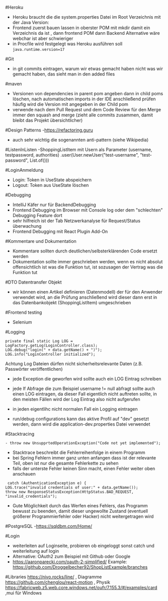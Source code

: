 #Heroku
- Heroku braucht die die system.properties Datei im Root Verzeichnis mit der Java Version:
- Frontend zuerst bauen lassen in oberster POM mit mkdir damit ein Verzeichnis da ist , dann frontend POM dann Backend
  Alternative wäre webchar ist aber schwieriger
- in Procfile wird festgelegt was Heroku ausführen soll
  ``
  java.runtime.version=17
  ``

#Git
- in git commits eintragen, warum wir etwas gemacht haben nicht was wir gemacht haben, das sieht man in den added files

#maven

- Versionen von dependencies in parent pom angeben dann in child poms löschen, nach automatischen imports in der IDE anschließend prüfen häufig wird die Version mit angegeben in der Child pom
- verwende nach dem Pull Request und dem Code Review für den Merge immer den squash and merge (zieht alle commits zusammen, damit bleibt das Projekt übersichtlicher)

#Design Patterns
-https://refactoring.guru
- auch sehr wichtig die sogenannten anti-pattern (siehe Wikipedia)

#ListenInListen
-ShoppingListItem mit Usern als Parameter (username, testpassword, authorities)
.user(User.newUser("test-username", "test-password", List.of()))

#LoginAnmeldung
- Login: Token in UseState abspeichern
- Logout: Token aus UseState löschen

#Debugging
- IntelliJ Käfer nur für BackendDebugging
- Frontend Debugging im Browser mit Console log oder dem "schlechten" Debugging Feature dort
- sehr hilfreich ist der Tab Netzwerkanalyse für Request/Status überwachung
- Frontend Debugging mit React Plugin Add-On

#Kommentare und Dokumentation
- Kommentare sollten durch deutlichen/selbsterklärenden Code ersetzt werden
- Dokumentation sollte immer geschrieben werden, wenn es nicht absolut offensichtlich ist was die Funktion tut, ist sozusagen der Vertrag was die Funktion tut

#DTO Datentransfer Objekt
- wir können einen Artikel definieren (Datenmodell) der für den Anwender verwendet wird, an die Prüfung anschließend wird dieser dann erst in das Datenbankobjekt (ShoppingListItem) umgeschrieben

#Frontend testing
- Selenium

#Logging
````
private final static Log LOG = LogFactory.getLog(LoginController.class);
LOG.debug("login(" + data.getName() + ")");
LOG.info("LoginController initialized");
````

Achtung Log Dateien dürfen nicht sicherheitsrelevante Daten (z.B. Passwörter veröffentlichen)

- jede Exception die geworfen wird sollte auch ein LOG Eintrag schreiben
- jede If Abfrage die zum Beispiel username != null abfragt sollte auch einen LOG eintragen, da dieser Fall eigentlich nicht auftreten sollte, in den meisten Fällen wird der Log Eintrag also nicht aufgerufen
- in jeden eigentlihc nicht normalen Fall ein Logging eintragen

- run/debug configurations kann das aktive Profil auf "dev" gesetzt werden, dann wird die application-dev.properties Datei verwendet

#Stacktracing
````
- throw new UnsupprtedOperationException("Code not yet implemented");
````
- Stacktrace beschreibt die Fehlerreihenfolge in einem Programm
- bei Spring Fehlern immer ganz unten anfangen dass ist der relevante Teil, oben ist nur die gesamte Fehlerkette zu sehen
- falls der unterste Fehler keinen Sinn macht, einen Fehler weiter oben anschauen
````
 catch (AuthenticationException e) {
LOG.trace("invalid credentials of user:" + data.getName());
throw new ResponseStatusException(HttpStatus.BAD_REQUEST, "invalid_credentials");
````
- Gute Möglichkeit durch das Werfen eines Fehlers, das Programm bewusst zu beenden, damit dieser ungewollte Zustand (eventuell größerer Programmierfehler oder Hacker) nicht weitergetragen wird

#PostgreSQL
-https://sqldbm.com/Home/

#Login
- weiterleiten auf Loginseite, probieren ob eingeloggt sonst catch und weiterleitung auf login
- Alternative: OAuth2 zum Beispiel mit Github oder Google
- https://aaronparecki.com/oauth-2-simplified/
Example: https://github.com/Droggelbecher92/ShopListExample/branches

#Libraries
https://nivo.rocks/line/ , Diagramme
https://github.com/chenglou/react-motion  , Physik
https://fabricweb.z5.web.core.windows.net/oufr/7.155.3/#/examples/card  ,mui für Windows

